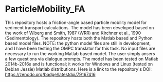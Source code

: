# ParticleMobility_FA
This repository hosts a friction-angle based particle mobility model for sediment transport calculations.
The model has been developed based on the work of Wiberg and Smith, 1987 (WRR) and Kirchner et al., 1990 (Sedimentology). The repository hosts both the Matlab based and Python based model files. NOTE: the python model files are still in development, and I have been testing the OMPC translator for this task. No input files are necessary to run the working Matlab based model. The user simply ansers a few questions via dialogue prompts. The model has been tested on Matlab 2014b-2016a and is functional; it works for Windows and Linux (tested on Debian Jessie) Matlab distributions. 
Here is a link to the repository's DOI: https://zenodo.org/badge/latestdoi/79167416
